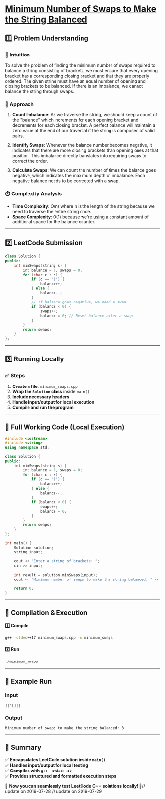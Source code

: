 # **[Minimum Number of Swaps to Make the String Balanced](https://leetcode.com/problems/minimum-number-of-swaps-to-make-the-string-balanced/description/)**  

## **1️⃣ Problem Understanding**  
### **📌 Intuition**  
To solve the problem of finding the minimum number of swaps required to balance a string consisting of brackets, we must ensure that every opening bracket has a corresponding closing bracket and that they are properly ordered. The given string must have an equal number of opening and closing brackets to be balanced. If there is an imbalance, we cannot balance the string through swaps.

### **🚀 Approach**  
1. **Count Imbalance**: As we traverse the string, we should keep a count of the "balance" which increments for each opening bracket and decrements for each closing bracket. A perfect balance will maintain a zero value at the end of our traversal if the string is composed of valid pairs.
  
2. **Identify Swaps**: Whenever the balance number becomes negative, it indicates that there are more closing brackets than opening ones at that position. This imbalance directly translates into requiring swaps to correct the order.
  
3. **Calculate Swaps**: We can count the number of times the balance goes negative, which indicates the maximum depth of imbalance. Each negative balance needs to be corrected with a swap.

### **⏱️ Complexity Analysis**  
- **Time Complexity**: O(n) where n is the length of the string because we need to traverse the entire string once.  
- **Space Complexity**: O(1) because we're using a constant amount of additional space for the balance counter.

---  

## **2️⃣ LeetCode Submission**  
```cpp
class Solution {
public:
    int minSwaps(string s) {
        int balance = 0, swaps = 0;
        for (char c : s) {
            if (c == '[') {
                balance++;
            } else {
                balance--;
            }
            // If balance goes negative, we need a swap
            if (balance < 0) {
                swaps++;
                balance = 0; // Reset balance after a swap
            }
        }
        return swaps;
    }
};  
```  

---  

## **3️⃣ Running Locally**  
### **✅ Steps**  
1. **Create a file**: `minimum_swaps.cpp`  
2. **Wrap the `Solution` class** inside `main()`  
3. **Include necessary headers**  
4. **Handle input/output for local execution**  
5. **Compile and run the program**  

---  

## **📝 Full Working Code (Local Execution)**  
```cpp
#include <iostream>
#include <string>
using namespace std;

class Solution {
public:
    int minSwaps(string s) {
        int balance = 0, swaps = 0;
        for (char c : s) {
            if (c == '[') {
                balance++;
            } else {
                balance--;
            }
            if (balance < 0) {
                swaps++;
                balance = 0;
            }
        }
        return swaps;
    }
};

int main() {
    Solution solution;
    string input;
    
    cout << "Enter a string of brackets: ";
    cin >> input;
    
    int result = solution.minSwaps(input);
    cout << "Minimum number of swaps to make the string balanced: " << result << endl;

    return 0;
}  
```  

---  

## **🔧 Compilation & Execution**  
#### **1️⃣ Compile**  
```bash
g++ -std=c++17 minimum_swaps.cpp -o minimum_swaps
```  

#### **2️⃣ Run**  
```bash
./minimum_swaps
```  

---  

## **🎯 Example Run**  
### **Input**  
```
]["[][]
```  
### **Output**  
```
Minimum number of swaps to make the string balanced: 3
```  

---  

## **📌 Summary**  
✅ **Encapsulates LeetCode solution inside `main()`**  
✅ **Handles input/output for local testing**  
✅ **Compiles with `g++ -std=c++17`**  
✅ **Provides structured and formatted execution steps**  

🚀 **Now you can seamlessly test LeetCode C++ solutions locally!** 🚀// update on 2019-07-28
// update on 2019-07-29
